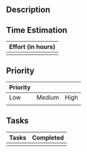 ## Description

## Time Estimation

| Effort (in hours) |
| ------ |
|  | 

## Priority 

| Priority |  |  |
| ------ | ------ | ------ |
| Low | Medium | High |
|     |        |      |

## Tasks

| Tasks | Completed |
| ------ | ------- |
|  |  |
